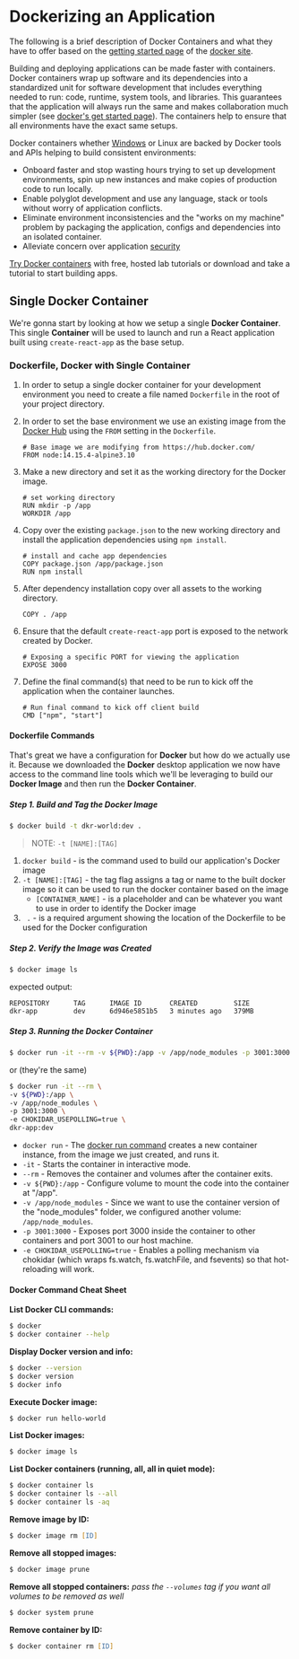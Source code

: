 # Dockerizing an Application

The following is a brief description of Docker Containers and what they have to offer based on the [getting started page](https://www.docker.com/get-started) of the [docker site](https://www.docker.com).

Building and deploying applications can be made faster with containers. Docker containers wrap up software and its dependencies into a standardized unit for software development that includes everything needed to run: code, runtime, system tools, and libraries. This guarantees that the application will always run the same and makes collaboration much simpler (see [docker's get started page](https://www.docker.com/get-started)). The containers help to ensure that all environments have the exact same setups.

Docker containers whether [Windows](https://www.docker.com/products/windows-containers) or Linux are backed by Docker tools and APIs helping to build consistent environments:

- Onboard faster and stop wasting hours trying to set up development environments, spin up new instances and make copies of production code to run locally.
- Enable polyglot development and use any language, stack or tools without worry of application conflicts.
- Eliminate environment inconsistencies and the "works on my machine" problem by packaging the application, configs and dependencies into an isolated container.
- Alleviate concern over application [security](https://www.docker.com/products/security)

[Try Docker containers](https://www.docker.com/get-started) with free, hosted lab tutorials or download and take a tutorial to start building apps.

## Single Docker Container

We're gonna start by looking at how we setup a single **Docker Container**. This single **Container** will be used to launch and run a React application built using `create-react-app` as the base setup.


### Dockerfile, Docker with Single Container

1. In order to setup a single docker container for your development environment you need to create a file named `Dockerfile` in the root of your project directory.

1. In order to set the base environment we use an existing image from the [Docker Hub](https://hub.docker.com) using the `FROM` setting in the `Dockerfile`.

    ```
    # Base image we are modifying from https://hub.docker.com/
    FROM node:14.15.4-alpine3.10
    ```

1. Make a new directory and set it as the working directory for the Docker image.

    ```
    # set working directory
    RUN mkdir -p /app
    WORKDIR /app
    ```

1. Copy over the existing `package.json` to the new working directory and install the application dependencies using `npm install`.

    ```
    # install and cache app dependencies
    COPY package.json /app/package.json
    RUN npm install
    ```

1. After dependency installation copy over all assets to the working directory.

    ```
    COPY . /app
    ```

1. Ensure that the default `create-react-app` port is exposed to the network created by Docker.

    ```
    # Exposing a specific PORT for viewing the application
    EXPOSE 3000
    ```

1. Define the final command(s) that need to be run to kick off the application when the container launches.

    ```
    # Run final command to kick off client build
    CMD ["npm", "start"]
    ```


#### Dockerfile Commands

That's great we have a configuration for **Docker** but how do we actually use it. Because we downloaded the **Docker** desktop application we now have access to the command line tools which we'll be leveraging to build our **Docker Image** and then run the **Docker Container**.

##### Step 1. Build and Tag the Docker Image

```zsh
$ docker build -t dkr-world:dev .
```

> NOTE: `-t [NAME]:[TAG]`

1. `docker build` - is the command used to build our application's Docker image
1. `-t [NAME]:[TAG]` - the tag flag assigns a tag or name to the built docker image so it can be used to run the docker container based on the image
    - `[CONTAINER_NAME]` - is a placeholder and can be whatever you want to use in order to identify the Docker image
1. ` .` - is a required argument showing the location of the Dockerfile to be used for the Docker configuration


##### Step 2. Verify the Image was Created

```zsh
$ docker image ls
```

expected output:
```
REPOSITORY      TAG      IMAGE ID       CREATED         SIZE
dkr-app         dev      6d946e5851b5   3 minutes ago   379MB
```


##### Step 3. Running the Docker Container

```zsh
$ docker run -it --rm -v ${PWD}:/app -v /app/node_modules -p 3001:3000 -e CHOKIDAR_USEPOLLING=true dkr-app:dev
```

or (they're the same)

```zsh
$ docker run -it --rm \
-v ${PWD}:/app \
-v /app/node_modules \
-p 3001:3000 \
-e CHOKIDAR_USEPOLLING=true \
dkr-app:dev
```

- `docker run` - The [docker run command](https://docs.docker.com/engine/reference/commandline/run/) creates a new container instance, from the image we just created, and runs it.
- `-it` - Starts the container in interactive mode.
- `--rm` - Removes the container and volumes after the container exits.
- `-v ${PWD}:/app` - Configure volume to mount the code into the container at "/app".
- `-v /app/node_modules` - Since we want to use the container version of the "node_modules" folder, we configured another volume: `/app/node_modules`.
- `-p 3001:3000` - Exposes port 3000 inside the container to other containers and port 3001 to our host machine.
- `-e CHOKIDAR_USEPOLLING=true` - Enables a polling mechanism via chokidar (which wraps fs.watch, fs.watchFile, and fsevents) so that hot-reloading will work.


#### Docker Command Cheat Sheet

**List Docker CLI commands:**
```zsh
$ docker
$ docker container --help
```

**Display Docker version and info:**
```zsh
$ docker --version
$ docker version
$ docker info
```

**Execute Docker image:**
```zsh
$ docker run hello-world
```

**List Docker images:**
```zsh
$ docker image ls
```

**List Docker containers (running, all, all in quiet mode):**
```zsh
$ docker container ls
$ docker container ls --all
$ docker container ls -aq
```

**Remove image by ID:**
```zsh
$ docker image rm [ID]
```

**Remove all stopped images:**
```zsh
$ docker image prune
```

**Remove all stopped containers:**
*pass the `--volumes` tag if you want all volumes to be removed as well*
```zsh
$ docker system prune
```

**Remove container by ID:**
```zsh
$ docker container rm [ID]
```
